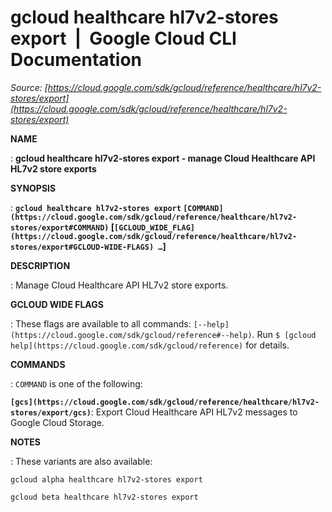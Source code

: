 # gcloud healthcare hl7v2-stores export  |  Google Cloud CLI Documentation

*Source: [https://cloud.google.com/sdk/gcloud/reference/healthcare/hl7v2-stores/export](https://cloud.google.com/sdk/gcloud/reference/healthcare/hl7v2-stores/export)*

**NAME**

: **gcloud healthcare hl7v2-stores export - manage Cloud Healthcare API HL7v2 store exports**

**SYNOPSIS**

: **`gcloud healthcare hl7v2-stores export` `[COMMAND](https://cloud.google.com/sdk/gcloud/reference/healthcare/hl7v2-stores/export#COMMAND)` [`[GCLOUD_WIDE_FLAG](https://cloud.google.com/sdk/gcloud/reference/healthcare/hl7v2-stores/export#GCLOUD-WIDE-FLAGS) …`]**

**DESCRIPTION**

: Manage Cloud Healthcare API HL7v2 store exports.

**GCLOUD WIDE FLAGS**

: These flags are available to all commands: `[--help](https://cloud.google.com/sdk/gcloud/reference#--help)`.
Run `$ [gcloud help](https://cloud.google.com/sdk/gcloud/reference)` for details.

**COMMANDS**

: ``COMMAND`` is one of the following:

**`[gcs](https://cloud.google.com/sdk/gcloud/reference/healthcare/hl7v2-stores/export/gcs)`**:
Export Cloud Healthcare API HL7v2 messages to Google Cloud Storage.

**NOTES**

: These variants are also available:

```
gcloud alpha healthcare hl7v2-stores export
```

```
gcloud beta healthcare hl7v2-stores export
```